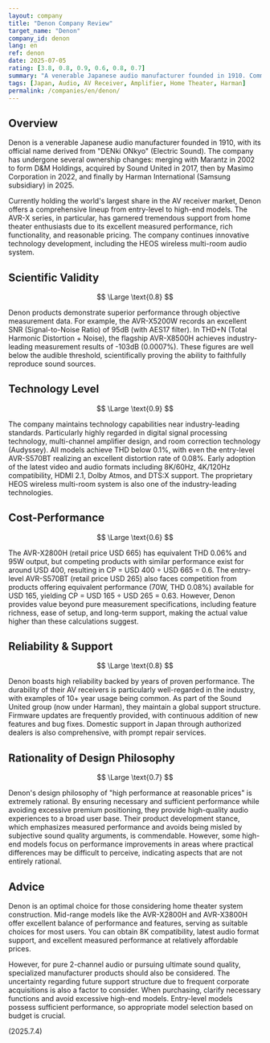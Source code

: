 ```yaml
---
layout: company
title: "Denon Company Review"
target_name: "Denon"
company_id: denon
lang: en
ref: denon
date: 2025-07-05
rating: [3.8, 0.8, 0.9, 0.6, 0.8, 0.7]
summary: "A venerable Japanese audio manufacturer founded in 1910. Commands the world's largest share in the AV receiver market, providing excellent measured performance and rich functionality at reasonable prices. Despite ownership changes—acquired by Masimo in 2022 and sold to Harman (Samsung subsidiary) in 2025—product quality and innovation remain intact. Particularly noteworthy is their achievement of excellent THD rates of 0.05-0.08% even in entry-level models."
tags: [Japan, Audio, AV Receiver, Amplifier, Home Theater, Harman]
permalink: /companies/en/denon/
---
```


## Overview

Denon is a venerable Japanese audio manufacturer founded in 1910, with its official name derived from "DENki ONkyo" (Electric Sound). The company has undergone several ownership changes: merging with Marantz in 2002 to form D&M Holdings, acquired by Sound United in 2017, then by Masimo Corporation in 2022, and finally by Harman International (Samsung subsidiary) in 2025.

Currently holding the world's largest share in the AV receiver market, Denon offers a comprehensive lineup from entry-level to high-end models. The AVR-X series, in particular, has garnered tremendous support from home theater enthusiasts due to its excellent measured performance, rich functionality, and reasonable pricing. The company continues innovative technology development, including the HEOS wireless multi-room audio system.

## Scientific Validity

$$ \Large \text{0.8} $$

Denon products demonstrate superior performance through objective measurement data. For example, the AVR-X5200W records an excellent SNR (Signal-to-Noise Ratio) of 95dB (with AES17 filter). In THD+N (Total Harmonic Distortion + Noise), the flagship AVR-X8500H achieves industry-leading measurement results of -103dB (0.0007%). These figures are well below the audible threshold, scientifically proving the ability to faithfully reproduce sound sources.

## Technology Level

$$ \Large \text{0.9} $$

The company maintains technology capabilities near industry-leading standards. Particularly highly regarded in digital signal processing technology, multi-channel amplifier design, and room correction technology (Audyssey). All models achieve THD below 0.1%, with even the entry-level AVR-S570BT realizing an excellent distortion rate of 0.08%. Early adoption of the latest video and audio formats including 8K/60Hz, 4K/120Hz compatibility, HDMI 2.1, Dolby Atmos, and DTS:X support. The proprietary HEOS wireless multi-room system is also one of the industry-leading technologies.

## Cost-Performance

$$ \Large \text{0.6} $$

The AVR-X2800H (retail price USD 665) has equivalent THD 0.06% and 95W output, but competing products with similar performance exist for around USD 400, resulting in CP = USD 400 ÷ USD 665 = 0.6. The entry-level AVR-S570BT (retail price USD 265) also faces competition from products offering equivalent performance (70W, THD 0.08%) available for USD 165, yielding CP = USD 165 ÷ USD 265 = 0.63. However, Denon provides value beyond pure measurement specifications, including feature richness, ease of setup, and long-term support, making the actual value higher than these calculations suggest.

## Reliability & Support

$$ \Large \text{0.8} $$

Denon boasts high reliability backed by years of proven performance. The durability of their AV receivers is particularly well-regarded in the industry, with examples of 10+ year usage being common. As part of the Sound United group (now under Harman), they maintain a global support structure. Firmware updates are frequently provided, with continuous addition of new features and bug fixes. Domestic support in Japan through authorized dealers is also comprehensive, with prompt repair services.

## Rationality of Design Philosophy

$$ \Large \text{0.7} $$

Denon's design philosophy of "high performance at reasonable prices" is extremely rational. By ensuring necessary and sufficient performance while avoiding excessive premium positioning, they provide high-quality audio experiences to a broad user base. Their product development stance, which emphasizes measured performance and avoids being misled by subjective sound quality arguments, is commendable. However, some high-end models focus on performance improvements in areas where practical differences may be difficult to perceive, indicating aspects that are not entirely rational.

## Advice

Denon is an optimal choice for those considering home theater system construction. Mid-range models like the AVR-X2800H and AVR-X3800H offer excellent balance of performance and features, serving as suitable choices for most users. You can obtain 8K compatibility, latest audio format support, and excellent measured performance at relatively affordable prices.

However, for pure 2-channel audio or pursuing ultimate sound quality, specialized manufacturer products should also be considered. The uncertainty regarding future support structure due to frequent corporate acquisitions is also a factor to consider. When purchasing, clarify necessary functions and avoid excessive high-end models. Entry-level models possess sufficient performance, so appropriate model selection based on budget is crucial.

(2025.7.4)